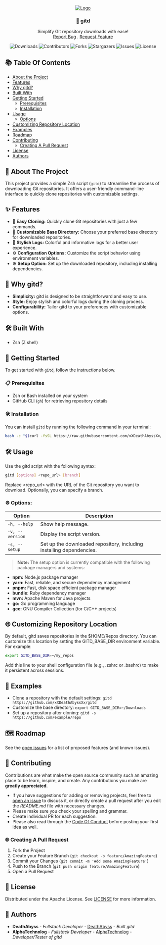 <br/>
<p align="center">
  <a href="https://github.com/xXDeathAbyssXx/gitd">
    <img src="https://i.imgur.com/NxZCmoU.png" alt="Logo">
  </a>

  <h3 align="center">🚀 gitd</h3>

  <p align="center">
    Simplify Git repository downloads with ease!
    <br/>
    <a href="https://github.com/xXDeathAbyssXx/gitd/issues">Report Bug</a>
    .
    <a href="https://github.com/xXDeathAbyssXx/gitd/issues">Request Feature</a>
  </p>
</p>

<div align="center">

![Downloads](https://img.shields.io/github/downloads/xXDeathAbyssXx/gitd/total) ![Contributors](https://img.shields.io/github/contributors/xXDeathAbyssXx/gitd?color=dark-green) ![Forks](https://img.shields.io/github/forks/xXDeathAbyssXx/gitd?style=social) ![Stargazers](https://img.shields.io/github/stars/xXDeathAbyssXx/gitd?style=social) ![Issues](https://img.shields.io/github/issues/xXDeathAbyssXx/gitd) ![License](https://img.shields.io/github/license/xXDeathAbyssXx/gitd) 
</div>

## 📚 Table Of Contents

* [About the Project](#🚀-about-the-project)
* [Features](#✨-features)
* [Why gitd?](#🤔-why-gitd)
* [Built With](#🛠️-built-with)
* [Getting Started](#🚀-getting-started)
  * [Prerequisites](#📋-prerequisites)
  * [Installation](#🛠️-installation)
* [Usage](#🛠️-usage)
  * [Options](#⚙️-options)
* [Customizing Repository Location](#🌐-customizing-repository-location)
* [Examples](#🚀-examples)
* [Roadmap](#🗺️-roadmap)
* [Contributing](#🤝-contributing)
  * [Creating A Pull Request](#🌐-creating-a-pull-request)
* [License](#📄-license)
* [Authors](#🌟-authors)

## 🚀 About The Project 

This project provides a simple Zsh script (`gitd`) to streamline the process of downloading Git repositories. It offers a user-friendly command-line interface to quickly clone repositories with customizable settings.
## ✨ Features 

- 🔄 **Easy Cloning:** Quickly clone Git repositories with just a few commands.
- 📁 **Customizable Base Directory:** Choose your preferred base directory for downloaded repositories.
- 🎨 **Stylish Logs:** Colorful and informative logs for a better user experience.
- ⚙️ **Configuration Options:** Customize the script behavior using environment variables.
- ⚙️ **Setup Option:** Set up the downloaded repository, including installing dependencies.

## 🤔 Why gitd? 

- **Simplicity:** gitd is designed to be straightforward and easy to use.
- **Style:** Enjoy stylish and colorful logs during the cloning process.
- **Configurability:** Tailor gitd to your preferences with customizable options.

## 🛠️ Built With 

* Zsh (Z shell)

## 🚀 Getting Started 

To get started with `gitd`, follow the instructions below.

### 📋 Prerequisites 

* Zsh or Bash installed on your system
* GitHub CLI (`gh`) for retrieving repository details

### 🛠️ Installation 

You can install `gitd` by running the following command in your terminal:

```bash
bash -c "$(curl -fsSL https://raw.githubusercontent.com/xXDeathAbyssXx/gitd/main/install.sh)"
```

## 🛠️ Usage 

Use the gitd script with the following syntax:

```sh
gitd [options] <repo_url> [branch]
```
Replace <repo_url> with the URL of the Git repository you want to download. Optionally, you can specify a branch.

### ⚙️ Options:

| Option               | Description                                          |
|----------------------|------------------------------------------------------|
| `-h, --help`         | Show help message.                                   |
| `-v, --version`      | Display the script version.                          |
| `-s, --setup`        | Set up the downloaded repository, including installing dependencies. |

> **Note:** The setup option is currently compatible with the following package managers and systems:

- **npm:** Node.js package manager
- **yarn:** Fast, reliable, and secure dependency management
- **pnpm:** Fast, disk space efficient package manager
- **bundle:** Ruby dependency manager
- **mvn:** Apache Maven for Java projects
- **go:** Go programming language
- **gcc:** GNU Compiler Collection (for C/C++ projects)


## 🌐 Customizing Repository Location 

By default, gitd saves repositories in the $HOME/Repos directory. You can customize this location by setting the GITD_BASE_DIR environment variable. For example:

```sh
export GITD_BASE_DIR=~/my_repos
```

Add this line to your shell configuration file (e.g., .zshrc or .bashrc) to make it persistent across sessions.

## 🚀 Examples 

- Clone a repository with the default settings: `gitd https://github.com/xXDeathAbyssXx/gitd`
- Customize the base directory: `export GITD_BASE_DIR=~/Downloads`
- Set up a repository after cloning: `gitd -s https://github.com/example/repo`

## 🗺️ Roadmap 

See the [open issues](https://github.com/xXDeathAbyssXx/gitd/issues) for a list of proposed features (and known issues).

## 🤝 Contributing 

Contributions are what make the open source community such an amazing place to be learn, inspire, and create. Any contributions you make are **greatly appreciated**.
* If you have suggestions for adding or removing projects, feel free to [open an issue](https://github.com/xXDeathAbyssXx/gitd/issues/new) to discuss it, or directly create a pull request after you edit the *README.md* file with necessary changes.
* Please make sure you check your spelling and grammar.
* Create individual PR for each suggestion.
* Please also read through the [Code Of Conduct](https://github.com/xXDeathAbyssXx/gitd/blob/main/CODE_OF_CONDUCT) before posting your first idea as well.

### 🌐 Creating A Pull Request 

1. Fork the Project
2. Create your Feature Branch (`git checkout -b feature/AmazingFeature`)
3. Commit your Changes (`git commit -m 'Add some AmazingFeature'`)
4. Push to the Branch (`git push origin feature/AmazingFeature`)
5. Open a Pull Request

## 📄 License 

Distributed under the Apache License. See [LICENSE](https://github.com/xXDeathAbyssXx/gitd/blob/main/LICENSE) for more information.

## 🌟 Authors 

* **DeathAbyss** - *Fullstack Developer* - [DeathAbyss](https://github.com/xXDeathAbyssXx) - *Built gitd*
* **AlphaTechnolog** - *Fullstack Developer* - [AlphaTechnolog](https://github.com/AlphaTechnolog) - *Developer/Tester of gitd*